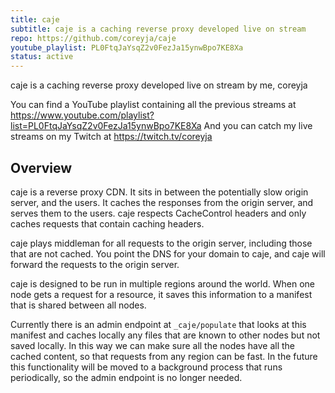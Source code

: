```yaml
---
title: caje
subtitle: caje is a caching reverse proxy developed live on stream
repo: https://github.com/coreyja/caje
youtube_playlist: PL0FtqJaYsqZ2v0FezJa15ynwBpo7KE8Xa
status: active
---
```


caje is a caching reverse proxy developed live on stream by me, coreyja

You can find a YouTube playlist containing all the previous streams at <https://www.youtube.com/playlist?list=PL0FtqJaYsqZ2v0FezJa15ynwBpo7KE8Xa> And you can catch my live streams on my Twitch at <https://twitch.tv/coreyja>

## Overview

caje is a reverse proxy CDN. It sits in between the potentially slow origin server, and the users. It caches the responses from the origin server, and serves them to the users. caje respects CacheControl headers and only caches requests that contain caching headers.

caje plays middleman for all requests to the origin server, including those that are not cached. You point the DNS for your domain to caje, and caje will forward the requests to the origin server.

caje is designed to be run in multiple regions around the world. When one node gets a request for a resource, it saves this information to a manifest that is shared between all nodes.

Currently there is an admin endpoint at `_caje/populate` that looks at this manifest and caches locally any files that are known to other nodes but not saved locally. In this way we can make sure all the nodes have all the cached content, so that requests from any region can be fast. In the future this functionality will be moved to a background process that runs periodically, so the admin endpoint is no longer needed.
